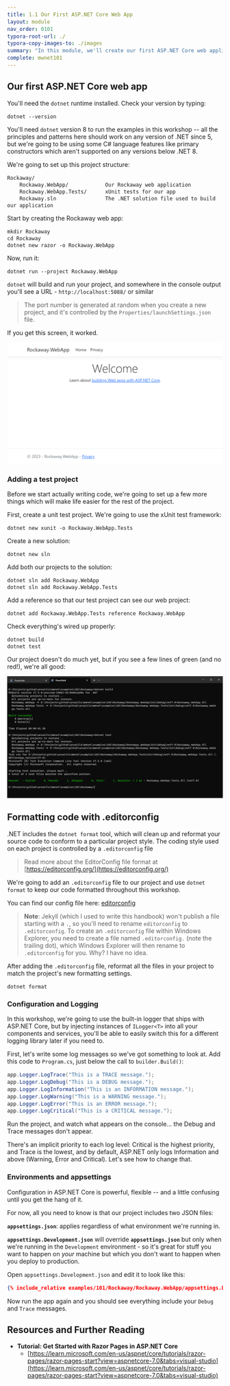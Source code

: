 ```yaml
---
title: 1.1 Our First ASP.NET Core Web App
layout: module
nav_order: 0101
typora-root-url: ./
typora-copy-images-to: ./images
summary: "In this module, we'll create our first ASP.NET Core web application and meet the Razor view engine"
complete: mwnet101
---
```


## Our first ASP.NET Core web app

You'll need the `dotnet` runtime installed. Check your version by typing:

```
dotnet --version
```

You'll need `dotnet` version 8 to run the examples in this workshop -- all the principles and patterns here should work on any version of .NET since 5, but we're going to be using some C# language features like primary constructors which aren't supported on any versions below .NET 8.

We're going to set up this project structure:

```
Rockaway/
	Rockaway.WebApp/			Our Rockaway web application
	Rockaway.WebApp.Tests/		xUnit tests for our app
	Rockaway.sln				The .NET solution file used to build our application
```

Start by creating the Rockaway web app:

```
mkdir Rockaway
cd Rockaway
dotnet new razor -o Rockaway.WebApp
```

Now, run it:

```
dotnet run --project Rockaway.WebApp
```

`dotnet` will build and run your project, and somewhere in the console output you'll see a URL - `http://localhost:5088/` or similar

> The port number is generated at random when you create a new project, and it's controlled by the `Properties/launchSettings.json` file.

If you get this screen, it worked.

![image-20231013161723763](./images/image-20231013161723763.png)

### Adding a test project

Before we start actually writing code, we're going to set up a few more things which will make life easier for the rest of the project.

First, create a unit test project. We're going to use the xUnit test framework:

```
dotnet new xunit -o Rockaway.WebApp.Tests
```

Create a new solution:

```
dotnet new sln
```

Add both our projects to the solution:

```
dotnet sln add Rockaway.WebApp
dotnet sln add Rockaway.WebApp.Tests
```

Add a reference so that our test project can see our web project:

```
dotnet add Rockaway.WebApp.Tests reference Rockaway.WebApp
```

Check everything's wired up properly:

```
dotnet build
dotnet test
```

Our project doesn't do much yet, but if you see a few lines of green (and no red!), we're all good:

![image-20231013162238945](./images/image-20231013162238945.png)

## Formatting code with .editorconfig

.NET includes the `dotnet format` tool, which will clean up and reformat your source code to conform to a particular project style. The coding style used on each project is controlled by a `.editorconfig` file

> Read more about the EditorConfig file format at [https://editorconfig.org/](https://editorconfig.org/)

We're going to add an `.editorconfig` file to our project and use `dotnet format` to keep our code formatted throughout this workshop.

You can find our config file here: [editorconfig](editorconfig)

> **Note**: Jekyll (which I used to write this handbook) won't publish a file starting with a `.`, so you'll need to rename `editorconfig` to `.editorconfig`. To create an `.editorconfig` file within Windows Explorer, you need to create a file named `.editorconfig.` (note the trailing dot), which Windows Explorer will then rename to `.editorconfig` for you. Why? I have no idea.

After adding the `.editorconfig` file, reformat all the files in your project to match the project's new formatting settings.

```
dotnet format
```

### Configuration and Logging

In this workshop, we're going to use the built-in logger that ships with ASP.NET Core, but by injecting instances of `ILogger<T>` into all your components and services, you'll be able to easily switch this for a different logging library later if you need to.

First, let's write some log messages so we've got something to look at. Add this code to `Program.cs`, just below the call to `builder.Build()`:

```csharp
app.Logger.LogTrace("This is a TRACE message.");
app.Logger.LogDebug("This is a DEBUG message.");
app.Logger.LogInformation("This is an INFORMATION message.");
app.Logger.LogWarning("This is a WARNING message.");
app.Logger.LogError("This is an ERROR message.");
app.Logger.LogCritical("This is a CRITICAL message.");
```

Run the project, and watch what appears on the console... the Debug and Trace messages don't appear.

There's an implicit priority to each log level: Critical is the highest priority, and Trace is the lowest, and by default, ASP.NET only logs Information and above (Warning, Error and Critical). Let's see how to change that.

### Environments and appsettings

Configuration in ASP.NET Core is powerful, flexible -- and a little confusing until you get the hang of it.

For now, all you need to know is that our project includes two JSON files:

**`appsettings.json`**: applies regardless of what environment we're running in.

**`appsettings.Development.json`** will override **`appsettings.json`** but only when we're running in the `Development` environment - so it's great for stuff you want to happen on *your* machine but which you don't want to happen when you deploy to production.

Open `appsettings.Development.json` and edit it to look like this:

```json
{% include_relative examples/101/Rockaway/Rockaway.WebApp/appsettings.Development.json %}
```

Now run the app again and you should see everything include your `Debug` and `Trace` messages.

## Resources and Further Reading

* **Tutorial: Get Started with Razor Pages in ASP.NET Core**
  * [https://learn.microsoft.com/en-us/aspnet/core/tutorials/razor-pages/razor-pages-start?view=aspnetcore-7.0&tabs=visual-studio](https://learn.microsoft.com/en-us/aspnet/core/tutorials/razor-pages/razor-pages-start?view=aspnetcore-7.0&tabs=visual-studio)
